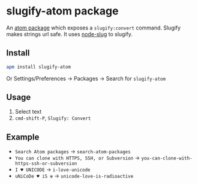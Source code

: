 # slugify-atom package

An [atom package](https://atom.io/packages/slugify-atom) which exposes a
`slugify:convert` command. Slugify makes strings url safe. It uses
[node-slug](https://github.com/dodo/node-slug) to slugify.

## Install

```bash
apm install slugify-atom
```

Or Settings/Preferences -> Packages -> Search for `slugify-atom`

## Usage
1. Select text
2. `cmd-shift-P`, `Slugify: Convert`


## Example

* `Search Atom packages` -> `search-atom-packages`
* `You can clone with HTTPS, SSH, or Subversion` -> `you-can-clone-with-https-ssh-or-subversion`
* `I ♥ UNICODE` -> `i-love-unicode`
* `uNiCoDe ♥ iS ☢` -> `unicode-love-is-radioactive`
